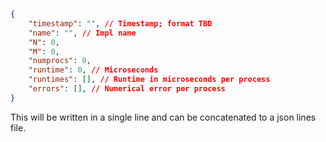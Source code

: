 ```json
{
    "timestamp": "", // Timestamp; format TBD
    "name": "", // Impl name
    "N": 0,
    "M": 0,
    "numprocs": 0,
    "runtime": 0, // Microseconds
    "runtimes": [], // Runtime in microseconds per process
    "errors": [], // Numerical error per process
}
```

This will be written in a single line and can be concatenated to a json lines file.
